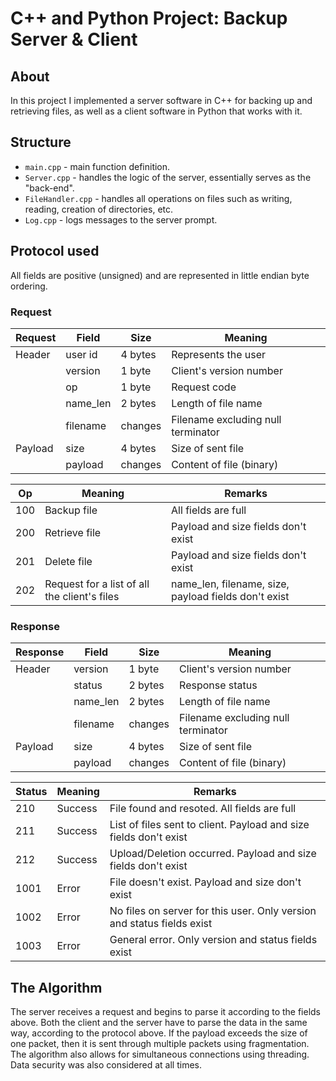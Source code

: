 # C++ and Python Project: Backup Server & Client

## About

In this project I implemented a server software in C++ for backing up and retrieving files, as well as a client software in Python that works with it.

## Structure

- `main.cpp` - main function definition.
- `Server.cpp` - handles the logic of the server, essentially serves as the "back-end".
- `FileHandler.cpp` - handles all operations on files such as writing, reading, creation of directories, etc.
- `Log.cpp` - logs messages to the server prompt.

## Protocol used

All fields are positive (unsigned) and are represented in little endian byte ordering.

### Request

| Request | Field | Size | Meaning |
|---------|---------|---------|---------|
| Header | user id | 4 bytes | Represents the user |
| | version | 1 byte | Client's version number |
| | op | 1 byte | Request code |
| | name_len | 2 bytes | Length of file name |
| | filename | changes | Filename excluding null terminator |
| Payload | size | 4 bytes | Size of sent file |
| | payload | changes | Content of file (binary) |

| Op | Meaning | Remarks |
|---------|---------|---------|
|100| Backup file | All fields are full |
| 200 | Retrieve file | Payload and size fields don't exist |
| 201 | Delete file | Payload and size fields don't exist |
| 202 | Request for a list of all the client's files | name_len, filename, size, payload fields don't exist |

### Response

| Response | Field | Size | Meaning |
|---------|---------|---------|---------|
| Header | version | 1 byte | Client's version number |
| | status | 2 bytes | Response status |
| | name_len | 2 bytes | Length of file name |
| | filename | changes | Filename excluding null terminator |
| Payload | size | 4 bytes | Size of sent file |
| | payload | changes | Content of file (binary) |

| Status | Meaning | Remarks |
|---------|---------|---------|
| 210 | Success | File found and resoted. All fields are full |
| 211 | Success | List of files sent to client. Payload and size fields don't exist |
| 212 | Success | Upload/Deletion occurred. Payload and size fields don't exist |
| 1001 | Error | File doesn't exist. Payload and size don't exist |
| 1002 | Error | No files on server for this user. Only version and status fields exist |
| 1003 | Error | General error. Only version and status fields exist |

## The Algorithm

The server receives a request and begins to parse it according to the fields above. Both the client and the server have to parse the data in the same way, according to the protocol above. If the payload exceeds the size of one packet, then it is sent through multiple packets using fragmentation. The algorithm also allows for simultaneous connections using threading. Data security was also considered at all times.
